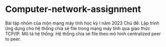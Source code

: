 # Computer-network-assignment
Bài tập nhóm của môn mạng máy tính học kỳ I năm 2023
Chủ đề: Lập trình ứng dụng cho hệ thống chia sẻ file trong mạng máy tính qua giao thức TCP/IP.
Mô tả hệ thống: Hệ thống chia sẻ file theo mô hình centralized peer to peer.
